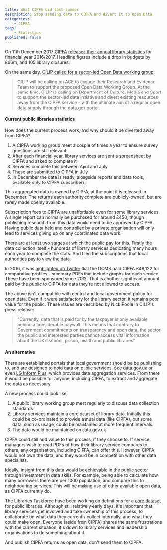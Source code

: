 ```yaml
---
title: What CIPFA did last summer
description: Stop sending data to CIPFA and divert it to Open Data
categories:
    - CIPFA
tags:
    - Statistics
published: false
---
```


On 11th December 2017 <abbr title="Chartered Institute of Public Finance and Accountancy">CIPFA</abbr> [released their annual library statistics](https://www.thebookseller.com/news/cipfa-library-figures-687596) for financial year 2016/2017. Headline figures include a drop in budgets by £66m, and 105 library closures.

On the same day, <abbr title="Chartered Institute of Library and Information Professionals">CILIP</abbr> [called for a sector-led Open Data working group](https://www.cilip.org.uk/?page=librarydatacall):

> CILIP will be calling on ACE to engage their Research and Evidence Team to support the proposed Open Data Working Group. At the same time, CILIP is calling on Department of Culture, Media and Sport to support the sector-led data initiative and divert existing resources away from the CIPFA service - with the ultimate aim of a regular open data supply through the data.gov portal.

#### Current public libraries statistics

How does the current process work, and why should it be diverted away from CIPFA?

1. A CIPFA working group meet a couple of times a year to ensure survey questions are still relevant.
2. After each financial year, library services are sent a spreadsheet by CIPFA and asked to complete it
3. Services complete this between April and July
4. These are submitted to CIPFA in July
5. In December the data is ready, alongside reports and data tools, available only to CIPFA subscribers.

This aggregated data is owned by CIPFA, at the point it is released in December. The returns each authority complete are publicly-owned, but are rarely made openly available.

Subscription fees to CIPFA are unaffordable even for some library services. A single report can normally be purchased for around £450, though publishing  research from this data would need to be approved by CIPFA. Having public data held and controlled by a private organisation will only lead to services giving up on any coordinated data work.

There are at least two stages at which the public pay for this. Firstly the data collection itself - hundreds of library services dedicating many hours each year to complete the stats. And then the subscriptions that local authorities pay to view the data.

In 2016, it was [highlighted on Twitter](https://twitter.com/owenboswarva/status/734370597413785600) that the DCMS paid CIPFA £48,122 for comparative profiles - summary PDFs that include graphs for each service. These have been sponsored since 2012. That is another significant amount paid by the public to CIPFA for data they're not allowed to access.

The above isn't compatible with central and local government policy for open data. Even if it were satisfactory for the library sector, it remains poor value for the public. These issues are described by Nick Poole in CILIP's press release:

>"Currently, data that is paid for by the taxpayer is only available behind a considerable paywall. This means that contrary to Government commitments on transparency and open data, the sector, the public and interested parties cannot access vital information about the UK’s school, prison, health and public libraries"

#### An alternative

There are established portals that local government should be be publishing to, and are designed to hold data on public services. See [data.gov.uk](https://data.gov.uk) or even [LG Inform Plus](http://about.esd.org.uk/), which provides data aggregation services. From there it would be possible for anyone, including CIPFA, to extract and aggregate the data as necessary.

A new process could look like:

1. A public library working group meet regularly to discuss data collection standards
2. Library services maintain a core dataset of library data. Initially this could be co-ordinated to provide annual data (like CIPFA), but some data, such as usage, could be maintained at more frequent intervals.
3. The data would be maintained on data.gov.uk

CIPFA could still add value to this process, if they choose to. If service managers wish to read PDFs of how their library service compares to others, any organisation, including CIPFA, can offer this. However, CIPFA would not own the data, and they would be in competition with other data specialists.

Ideally, insight from this data would be achievable in the public sector through investment in data skills. For example, being able to calculate how many borrowers there are per 1000 population, and compare this to neighbouring services. This will be making use of other available open data, as CIPFA currently do.

The Libraries Taskforce have been working on definitions for a [core dataset](https://www.gov.uk/government/publications/list-of-contents-for-the-core-dataset-for-libraries/list-of-contents-for-the-libraries-core-dataset-for-england) for public libraries. Although still relatively early days, it's important that library services get involved and take ownership of this process, to collaborate on what data they currently collect internally, and what they could make open. Everyone (aside from CIPFA) shares the same frustrations with the current situation, it's down to library services and leadership organisations to do something about it.

And publish CIPFA returns as open data, don't send them to CIPFA.
